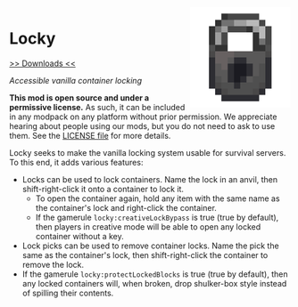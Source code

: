 <img src="icon.png" align="right" width="180px"/>

# Locky

[>> Downloads <<](https://github.com/boundarybreaker/Locky/releases)

*Accessible vanilla container locking*

**This mod is open source and under a permissive license.** As such, it can be included in any modpack on any platform without prior permission. We appreciate hearing about people using our mods, but you do not need to ask to use them. See the [LICENSE file](LICENSE) for more details.

Locky seeks to make the vanilla locking system usable for survival servers. To this end, it adds various features:
- Locks can be used to lock containers. Name the lock in an anvil, then shift-right-click it onto a container to lock it.
  - To open the container again, hold any item with the same name as the container's lock and right-click the container.
  - If the gamerule `locky:creativeLockBypass` is true (true by default), then players in creative mode will be able to open any locked container without a key.
- Lock picks can be used to remove container locks. Name the pick the same as the container's lock, then shift-right-click the container to remove the lock.
- If the gamerule `locky:protectLockedBlocks` is true (true by default), then any locked containers will, when broken, drop shulker-box style instead of spilling their contents.
